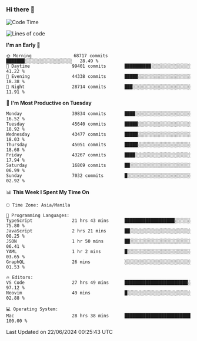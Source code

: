### Hi there 👋

<!--START_SECTION:waka-->
![Code Time](http://img.shields.io/badge/Code%20Time-5%2C288%20hrs%2016%20mins-blue)

![Lines of code](https://img.shields.io/badge/From%20Hello%20World%20I%27ve%20Written-112.4%20million%20lines%20of%20code-blue)

**I'm an Early 🐤** 

```text
🌞 Morning                68717 commits       ███████░░░░░░░░░░░░░░░░░░   28.49 % 
🌆 Daytime                99401 commits       ██████████░░░░░░░░░░░░░░░   41.22 % 
🌃 Evening                44338 commits       █████░░░░░░░░░░░░░░░░░░░░   18.38 % 
🌙 Night                  28714 commits       ███░░░░░░░░░░░░░░░░░░░░░░   11.91 % 
```
📅 **I'm Most Productive on Tuesday** 

```text
Monday                   39834 commits       ████░░░░░░░░░░░░░░░░░░░░░   16.52 % 
Tuesday                  45640 commits       █████░░░░░░░░░░░░░░░░░░░░   18.92 % 
Wednesday                43477 commits       █████░░░░░░░░░░░░░░░░░░░░   18.03 % 
Thursday                 45051 commits       █████░░░░░░░░░░░░░░░░░░░░   18.68 % 
Friday                   43267 commits       ████░░░░░░░░░░░░░░░░░░░░░   17.94 % 
Saturday                 16869 commits       ██░░░░░░░░░░░░░░░░░░░░░░░   06.99 % 
Sunday                   7032 commits        █░░░░░░░░░░░░░░░░░░░░░░░░   02.92 % 
```


📊 **This Week I Spent My Time On** 

```text
🕑︎ Time Zone: Asia/Manila

💬 Programming Languages: 
TypeScript               21 hrs 43 mins      ███████████████████░░░░░░   75.80 % 
JavaScript               2 hrs 21 mins       ██░░░░░░░░░░░░░░░░░░░░░░░   08.25 % 
JSON                     1 hr 50 mins        ██░░░░░░░░░░░░░░░░░░░░░░░   06.41 % 
YAML                     1 hr 2 mins         █░░░░░░░░░░░░░░░░░░░░░░░░   03.65 % 
GraphQL                  26 mins             ░░░░░░░░░░░░░░░░░░░░░░░░░   01.53 % 

🔥 Editors: 
VS Code                  27 hrs 49 mins      ████████████████████████░   97.12 % 
Neovim                   49 mins             █░░░░░░░░░░░░░░░░░░░░░░░░   02.88 % 

💻 Operating System: 
Mac                      28 hrs 38 mins      █████████████████████████   100.00 % 
```


 Last Updated on 22/06/2024 00:25:43 UTC
<!--END_SECTION:waka-->


<!--
**rad182/rad182** is a ✨ _special_ ✨ repository because its `README.md` (this file) appears on your GitHub profile.

Here are some ideas to get you started:

- 🔭 I’m currently working on ...
- 🌱 I’m currently learning ...
- 👯 I’m looking to collaborate on ...
- 🤔 I’m looking for help with ...
- 💬 Ask me about ...
- 📫 How to reach me: ...
- 😄 Pronouns: ...
- ⚡ Fun fact: ...
-->
